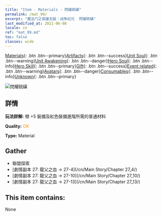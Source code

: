 ```yaml
---
title: "Item - Materials - 閃耀硫磺"
permalink: /mat_99/
excerpt: "魔法门之英雄无敌：战争纪元  閃耀硫磺"
last_modified_at: 2021-06-08
locale: cn
ref: "mat_99.md"
toc: false
classes: wide
---
```

 [Materials](/ItemsCN/){: .btn .btn--primary}[Artifacts](/ItemsCN/Artifacts/){: .btn .btn--success}[Unit Soul](/ItemsCN/UnitSoul/){: .btn .btn--warning}[Unit Awakening](/ItemsCN/UnitAwakening/){: .btn .btn--danger}[Hero Soul](/ItemsCN/HeroSoul/){: .btn .btn--info}[Hero Skill](/ItemsCN/HeroSkill/){: .btn .btn--primary}[Gift](/ItemsCN/Gift/){: .btn .btn--success}[Event related](/ItemsCN/Events/){: .btn .btn--warning}[Avatars](/ItemsCN/Avatars/){: .btn .btn--danger}[Consumables](/ItemsCN/Consumables/){: .btn .btn--info}[Unknown](/ItemsCN/Unknown/){: .btn .btn--primary}

 ![閃耀硫磺](/images/t/i_cailiao_liuhuang3.png)

## 詳情
 **玩法詳解:** 橙 +5 裝備及紅色裝備進階所需的普通材料

 **Quality:** <span style="color: #FF8C00">OK</span>

 **Type:** Material

## Gather

*    聯盟探索 
*    [劇情副本 27: 龍父之血 -> 27-4](/cn/Main Story/Chapter 27_4/) 
*    [劇情副本 27: 龍父之血 -> 27-10](/cn/Main Story/Chapter 27_10/) 
*    [劇情副本 27: 龍父之血 -> 27-13](/cn/Main Story/Chapter 27_13/) 

## This item contains:

  None

